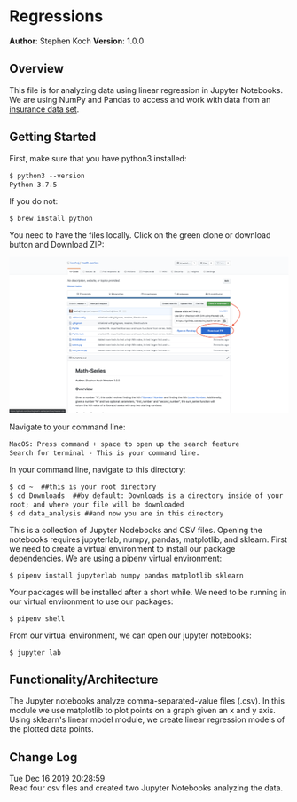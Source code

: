 # Regressions

**Author**: Stephen Koch
**Version**: 1.0.0

## Overview
This file is for analyzing data using linear regression in Jupyter Notebooks. We are using NumPy and Pandas to access and work with data from an [insurance data set](https://www.kaggle.com/mirichoi0218/insurance).

## Getting Started

First, make sure that you have python3 installed:
```
$ python3 --version
Python 3.7.5
```
If you do not:
```
$ brew install python
```
You need to have the files locally. Click on the green clone or download button and Download ZIP:

![Click_to_download](../assets/Click_to_download.png)

Navigate to your command line:
```
MacOS: Press command + space to open up the search feature
Search for terminal - This is your command line.
```

In your command line, navigate to this directory:
```
$ cd ~  ##this is your root directory
$ cd Downloads  ##by default: Downloads is a directory inside of your root; and where your file will be downloaded
$ cd data_analysis ##and now you are in this directory
```
This is a collection of Jupyter Nodebooks and CSV files.
Opening the notebooks requires jupyterlab, numpy, pandas, matplotlib, and sklearn.
First we need to create a virtual environment to install our package dependencies.
We are using a pipenv virtual environment:
```
$ pipenv install jupyterlab numpy pandas matplotlib sklearn
```
Your packages will be installed after a short while.
We need to be running in our virtual environment to use our packages:
```
$ pipenv shell
```
From our virtual environment, we can open our jupyter notebooks:
```
$ jupyter lab
```

## Functionality/Architecture
The Jupyter notebooks analyze comma-separated-value files (.csv). In this module we use matplotlib to plot points on a graph given an x and y axis. Using sklearn's linear model module, we create linear regression models of the plotted data points.

## Change Log
Tue Dec 16 2019 20:28:59<br>Read four csv files and created two Jupyter Notebooks analyzing the data.


